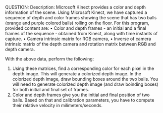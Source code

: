 QUESTION:
Description:
Microsoft Kinect provides a color and depth information of the scene. Using Microsoft Kinect, we have captured a sequence of depth and color frames showing  the scene that has two balls (orange and purple colored balls)  rolling on the floor.
For this program, provided content are:
•	Color and depth frames - an initial and a final frames of the sequence - obtained from Kinect, along with time instants of capture.
•	Camera intrinsic matrix for RGB camera, 
•	Inverse of camera intrinsic matrix of the depth camera and rotation matrix between RGB and depth camera. 

With the above data, perform the following: 
1)	Using these matrices, find a corresponding color for each pixel in the depth image. This will generate a colorized depth image.  In the colorized depth image, draw bounding boxes around the two balls. You will need to generate colorized depth image (and draw boinding boxes) for both initial and final set of frames.
2)	Color and depth frames give you the initial and final position of two balls. Based on that and calibration parameters, you have to compute their relative velocity in milimeters/seconds.
